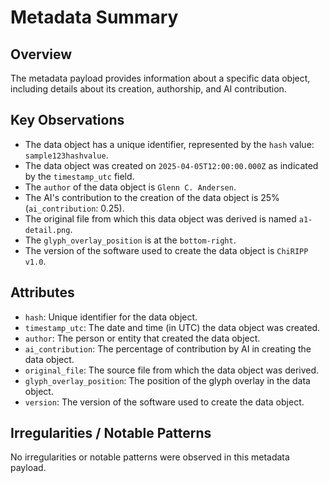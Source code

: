 # Metadata Summary

## Overview

The metadata payload provides information about a specific data object, including details about its creation, authorship, and AI contribution. 

## Key Observations

- The data object has a unique identifier, represented by the `hash` value: `sample123hashvalue`.
- The data object was created on `2025-04-05T12:00:00.000Z` as indicated by the `timestamp_utc` field.
- The `author` of the data object is `Glenn C. Andersen`.
- The AI's contribution to the creation of the data object is 25% (`ai_contribution`: 0.25).
- The original file from which this data object was derived is named `a1-detail.png`.
- The `glyph_overlay_position` is at the `bottom-right`.
- The version of the software used to create the data object is `ChiRIPP v1.0`.

## Attributes

- `hash`: Unique identifier for the data object.
- `timestamp_utc`: The date and time (in UTC) the data object was created.
- `author`: The person or entity that created the data object.
- `ai_contribution`: The percentage of contribution by AI in creating the data object.
- `original_file`: The source file from which the data object was derived.
- `glyph_overlay_position`: The position of the glyph overlay in the data object.
- `version`: The version of the software used to create the data object.

## Irregularities / Notable Patterns

No irregularities or notable patterns were observed in this metadata payload.